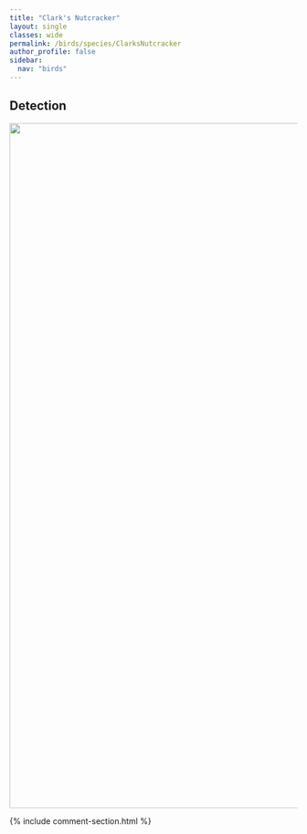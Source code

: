 ```yaml
---
title: "Clark's Nutcracker"
layout: single
classes: wide
permalink: /birds/species/ClarksNutcracker
author_profile: false
sidebar:
  nav: "birds"
---
```


<h2>Detection</h2>

<a href="https://drive.google.com/uc?export=view&id=1eaTxEWfq8Umg8S9TffxWjdWTsdtXJ_E0">
<img src="https://drive.google.com/uc?export=view&id=1eaTxEWfq8Umg8S9TffxWjdWTsdtXJ_E0" height = "1200" width = "800">
</a>

{% include comment-section.html %}
